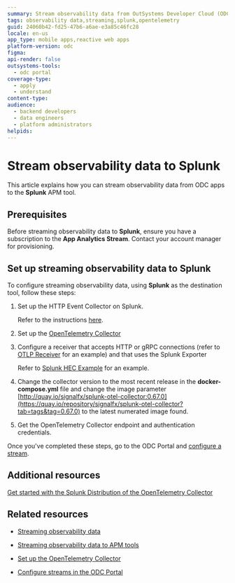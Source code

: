 ```yaml
---
summary: Stream observability data from OutSystems Developer Cloud (ODC) apps to Splunk APM by setting up the HTTP Event Collector and OpenTelemetry Collector.
tags: observability data,streaming,splunk,opentelemetry
guid: 24060b42-fd25-47b6-a6ae-e3a85c46fc28
locale: en-us
app_type: mobile apps,reactive web apps
platform-version: odc
figma: 
api-render: false
outsystems-tools:
  - odc portal
coverage-type:
  - apply
  - understand
content-type: 
audience:
  - backend developers
  - data engineers
  - platform administrators
helpids: 
---
```


# Stream observability data to Splunk

This article explains how you can stream observability data from ODC apps to the **Splunk** APM tool.

## Prerequisites

Before streaming observability data to **Splunk**, ensure you have a subscription to the **App Analytics Stream**. Contact your account manager for provisioning.

## Set up streaming observability data to Splunk

To configure streaming observability data, using **Splunk** as the destination tool, follow these steps:

1. Set up the HTTP Event Collector on Splunk. 

    Refer to the instructions [here](https://docs.splunk.com/Documentation/Splunk/9.2.1/Data/UsetheHTTPEventCollector).

1. Set up the [OpenTelemetry Collector](stream-app-analytics-opentelemetry.md)

1. Configure a receiver that accepts HTTP or gRPC connections (refer to [OTLP Receiver](https://github.com/open-telemetry/opentelemetry-collector/blob/main/receiver/otlpreceiver/README.md) for an example) and that uses the Splunk Exporter 

    Refer to [Splunk HEC Example](https://github.com/signalfx/splunk-otel-collector/tree/main/examples/otel-logs-splunk) for an example.

1. Change the collector version to the most recent release in the **docker-compose.yml** file and change the image parameter [http://quay.io/signalfx/splunk-otel-collector:0.67.0](https://quay.io/repository/signalfx/splunk-otel-collector?tab=tags&tag=0.67.0) to the latest numerated image found.

1. Get the OpenTelemetry Collector endpoint and authentication credentials.

Once you've completed these steps, go to the ODC Portal and [configure a stream](stream-app-analytics-configure.md). 

## Additional resources

[Get started with the Splunk Distribution of the OpenTelemetry Collector](https://docs.splunk.com/observability/en/gdi/opentelemetry/opentelemetry.html)


## Related resources

* [Streaming observability data](stream-app-analytics-overview.md)

* [Streaming observability data to APM tools](stream-app-analytics-apm.md)

* [Set up the OpenTelemetry Collector](stream-app-analytics-opentelemetry.md)

* [Configure streams in the ODC Portal](stream-app-analytics-configure.md)
